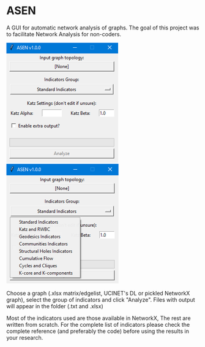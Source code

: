 # ASEN
A GUI for automatic network analysis of graphs. The goal of this project was to facilitate Network Analysis for non-coders.


![screenshot1](https://github.com/mbiggiero/ASEN/blob/main/screenshot1.png?raw=true) ![screenshot2](https://github.com/mbiggiero/ASEN/blob/main/screenshot2.png?raw=true) 


Choose a graph (.xlsx matrix/edgelist, UCINET's DL or pickled NetworkX graph), select the group of indicators and click "Analyze". Files with output will appear in the folder (.txt and .xlsx)

Most of the indicators used are those available in NetworkX, The rest are written from scratch. For the complete list of indicators please check the complete reference (and preferably the code) before using the results in your research.
